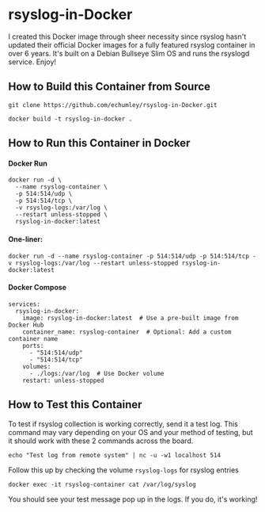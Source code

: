 # rsyslog-in-Docker

I created this Docker image through sheer necessity since rsyslog hasn't updated their official Docker images for a fully featured rsyslog container in over 6 years. It's built on a Debian Bullseye Slim OS and runs the rsyslogd service. Enjoy!

## How to Build this Container from Source

```
git clone https://github.com/echumley/rsyslog-in-Docker.git

docker build -t rsyslog-in-docker .
```

## How to Run this Container in Docker

#### Docker Run
```
docker run -d \
  --name rsyslog-container \
  -p 514:514/udp \
  -p 514:514/tcp \
  -v rsyslog-logs:/var/log \
  --restart unless-stopped \
  rsyslog-in-docker:latest
```
#### One-liner:
```
docker run -d --name rsyslog-container -p 514:514/udp -p 514:514/tcp -v rsyslog-logs:/var/log --restart unless-stopped rsyslog-in-docker:latest
```

#### Docker Compose
```
services:
  rsyslog-in-docker:
    image: rsyslog-in-docker:latest  # Use a pre-built image from Docker Hub
    container_name: rsyslog-container  # Optional: Add a custom container name
    ports:
      - "514:514/udp"
      - "514:514/tcp"
    volumes:
      - ./logs:/var/log  # Use Docker volume
    restart: unless-stopped
```

## How to Test this Container

To test if rsyslog collection is working correctly, send it a test log. This command may vary depending on your OS and your method of testing, but it should work with these 2 commands across the board.

```
echo "Test log from remote system" | nc -u -w1 localhost 514
```

Follow this up by checking the volume `rsyslog-logs` for rsyslog entries

```
docker exec -it rsyslog-container cat /var/log/syslog
```
You should see your test message pop up in the logs. If you do, it's working!
